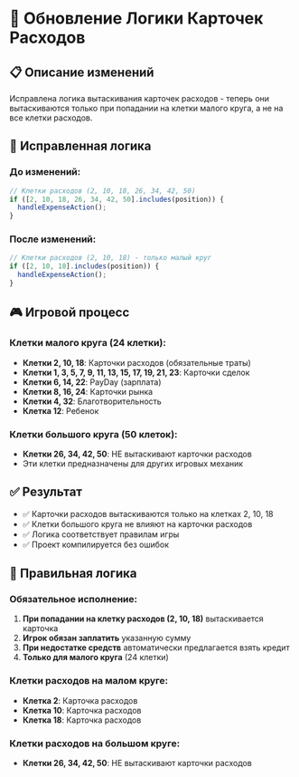 # 🔄 Обновление Логики Карточек Расходов

## 📋 Описание изменений

Исправлена логика вытаскивания карточек расходов - теперь они вытаскиваются только при попадании на клетки малого круга, а не на все клетки расходов.

## 🎯 Исправленная логика

### До изменений:
```javascript
// Клетки расходов (2, 10, 18, 26, 34, 42, 50)
if ([2, 10, 18, 26, 34, 42, 50].includes(position)) {
  handleExpenseAction();
}
```

### После изменений:
```javascript
// Клетки расходов (2, 10, 18) - только малый круг
if ([2, 10, 18].includes(position)) {
  handleExpenseAction();
}
```

## 🎮 Игровой процесс

### Клетки малого круга (24 клетки):
- **Клетки 2, 10, 18**: Карточки расходов (обязательные траты)
- **Клетки 1, 3, 5, 7, 9, 11, 13, 15, 17, 19, 21, 23**: Карточки сделок
- **Клетки 6, 14, 22**: PayDay (зарплата)
- **Клетки 8, 16, 24**: Карточки рынка
- **Клетки 4, 32**: Благотворительность
- **Клетка 12**: Ребенок

### Клетки большого круга (50 клеток):
- **Клетки 26, 34, 42, 50**: НЕ вытаскивают карточки расходов
- Эти клетки предназначены для других игровых механик

## ✅ Результат

- ✅ Карточки расходов вытаскиваются только на клетках 2, 10, 18
- ✅ Клетки большого круга не влияют на карточки расходов
- ✅ Логика соответствует правилам игры
- ✅ Проект компилируется без ошибок

## 🎯 Правильная логика

### Обязательное исполнение:
1. **При попадании на клетку расходов (2, 10, 18)** вытаскивается карточка
2. **Игрок обязан заплатить** указанную сумму
3. **При недостатке средств** автоматически предлагается взять кредит
4. **Только для малого круга** (24 клетки)

### Клетки расходов на малом круге:
- **Клетка 2**: Карточка расходов
- **Клетка 10**: Карточка расходов  
- **Клетка 18**: Карточка расходов

### Клетки расходов на большом круге:
- **Клетки 26, 34, 42, 50**: НЕ вытаскивают карточки расходов

